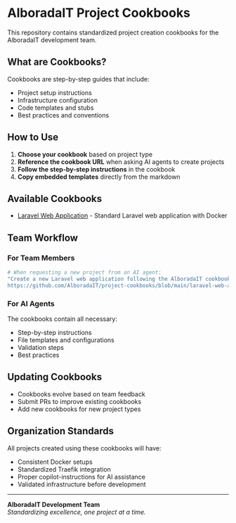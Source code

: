 # AlboradaIT Project Cookbooks

This repository contains standardized project creation cookbooks for the AlboradaIT development team.

## What are Cookbooks?

Cookbooks are step-by-step guides that include:
- Project setup instructions
- Infrastructure configuration
- Code templates and stubs
- Best practices and conventions

## How to Use

1. **Choose your cookbook** based on project type
2. **Reference the cookbook URL** when asking AI agents to create projects
3. **Follow the step-by-step instructions** in the cookbook
4. **Copy embedded templates** directly from the markdown

## Available Cookbooks

- [Laravel Web Application](./laravel-web-app/cookbook.md) - Standard Laravel web application with Docker

## Team Workflow

### For Team Members
```bash
# When requesting a new project from an AI agent:
"Create a new Laravel web application following the AlboradaIT cookbook at:
https://github.com/AlboradaIT/project-cookbooks/blob/main/laravel-web-app/cookbook.md
```

### For AI Agents
The cookbooks contain all necessary:
- Step-by-step instructions
- File templates and configurations
- Validation steps
- Best practices

## Updating Cookbooks

- Cookbooks evolve based on team feedback
- Submit PRs to improve existing cookbooks
- Add new cookbooks for new project types

## Organization Standards

All projects created using these cookbooks will have:
- Consistent Docker setups
- Standardized Traefik integration
- Proper copilot-instructions for AI assistance
- Validated infrastructure before development

---

**AlboradaIT Development Team**  
*Standardizing excellence, one project at a time.*
